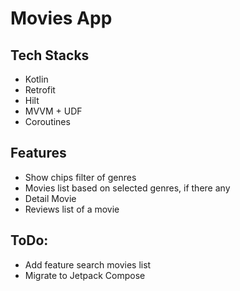 # Movies App 

## Tech Stacks 
- Kotlin 
- Retrofit 
- Hilt 
- MVVM + UDF 
- Coroutines 

## Features 
- Show chips filter of genres 
- Movies list based on selected genres, if there any 
- Detail Movie 
- Reviews list of a movie 

## ToDo: 
- Add feature search movies list 
- Migrate to Jetpack Compose
